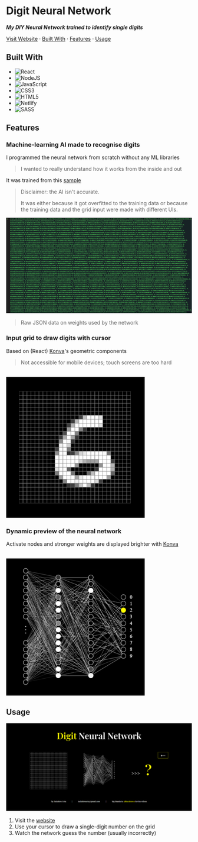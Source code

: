 # Digit Neural Network
***My DIY Neural Network trained to identify single digits***

[Visit Website](https://digit.tadahiroueta.com) · [Built With](#built-with) · [Features](#features) · [Usage](#usage)

## Built With
<!-- Find more shield at https://github.com/Ileriayo/markdown-badges?tab=readme-ov-file -->
- ![React](https://img.shields.io/badge/react-%2320232a.svg?style=for-the-badge&logo=react&logoColor=%2361DAFB)
- ![NodeJS](https://img.shields.io/badge/node.js-6DA55F?style=for-the-badge&logo=node.js&logoColor=white)
- ![JavaScript](https://img.shields.io/badge/javascript-%23323330.svg?style=for-the-badge&logo=javascript&logoColor=%23F7DF1E)
- ![CSS3](https://img.shields.io/badge/css3-%231572B6.svg?style=for-the-badge&logo=css3&logoColor=white)
- ![HTML5](https://img.shields.io/badge/html5-%23E34F26.svg?style=for-the-badge&logo=html5&logoColor=white)
- ![Netlify](https://img.shields.io/badge/netlify-%23000000.svg?style=for-the-badge&logo=netlify&logoColor=#00C7B7)
- ![SASS](https://img.shields.io/badge/SASS-hotpink.svg?style=for-the-badge&logo=SASS&logoColor=white)

## Features

### Machine-learning AI made to recognise digits
I programmed the neural network from scratch without any ML libraries
> I wanted to really understand how it works from the inside and out

It was trained from this [sample](https://github.com/mnielsen/neural-networks-and-deep-learning)
> Disclaimer: the AI isn't accurate.
>
> It was either because it got overfitted to the training data or because the training data and the grid input were made with different UIs.

![weights](https://github.com/tadahiroueta/digit-neural-network/blob/master/samples/weights.png)

> Raw JSON data on weights used by the network

### Input grid to draw digits with cursor
Based on (React) [Konva](https://konvajs.org/docs/react/Intro.html)'s geometric components
> Not accessible for mobile devices; touch screens are too hard

<br>
<img src="https://github.com/tadahiroueta/digit-neural-network/blob/master/samples/input-grid.png" alt="input-grid" width="376rem" />
<br>

### Dynamic preview of the neural network
Activate nodes and stronger weights are displayed brighter with [Konva](https://konvajs.org/docs/react/Intro.html) 

<br>
<img src="https://github.com/tadahiroueta/digit-neural-network/blob/master/samples/neural-network.png" alt="neural-network" width="376rem" />
<br>

## Usage

![full-screen](https://github.com/tadahiroueta/digit-neural-network/blob/master/samples/full-screen.png)

1. Visit the [website](https://digit.tadahiroueta.com)
2. Use your cursor to draw a single-digit number on the grid
3. Watch the network guess the number (usually incorrectly)
